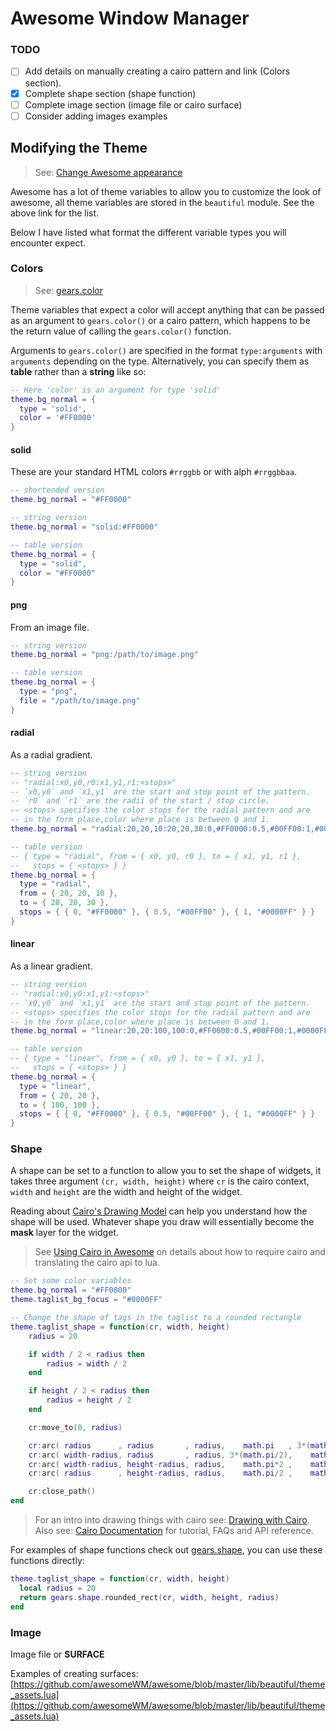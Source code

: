 # Awesome Window Manager

### TODO
* [ ] Add details on manually creating a cairo pattern and link (Colors section).
* [X] Complete shape section (shape function)
* [ ] Complete image section (image file or cairo surface)
* [ ] Consider adding images examples

## Modifying the Theme

> See: [Change Awesome appearance](https://awesomewm.org/doc/api/documentation/06-appearance.md.html)

Awesome has a lot of theme variables to allow you to customize the look of awesome, all theme variables are stored in the `beautiful` module. See the above link for the list.

Below I have listed what format the different variable types you will encounter expect.

### Colors

> See: [gears.color](https://github.com/awesomeWM/awesome/blob/master/lib/gears/color.lua)

Theme variables that expect a color will accept anything that can be passed as an argument to `gears.color()` or a cairo pattern, which happens to be the return value of calling the `gears.color()` function.

Arguments to `gears.color()` are specified in the format `type:arguments` with `arguments` depending on the type.
Alternatively, you can specify them as **table** rather than a **string** like so:

```lua
-- Here 'color' is an argument for type 'solid'
theme.bg_normal = {
  type = 'solid',
  color = '#FF0000'
}
```

#### solid

These are your standard HTML colors `#rrggbb` or with alph `#rrggbbaa`.

```lua
-- shortended version
theme.bg_normal = "#FF0000"

-- string version
theme.bg_normal = "solid:#FF0000"

-- table version
theme.bg_normal = {
  type = "solid",
  color = "#FF0000"
}
```

#### png

From an image file.

```lua
-- string version
theme.bg_normal = "png:/path/to/image.png"

-- table version
theme.bg_normal = {
  type = "png",
  file = "/path/to/image.png"
}
```

#### radial

As a radial gradient.

```lua
-- string version
-- "radial:x0,y0,r0:x1,y1,r1:<stops>"
-- `x0,y0` and `x1,y1` are the start and stop point of the pattern.
-- `r0` and `r1` are the radii of the start / stop circle.
-- <stops> specifies the color stops for the radial pattern and are
-- in the form place,color where place is between 0 and 1.
theme.bg_normal = "radial:20,20,10:20,20,30:0,#FF0000:0.5,#00FF00:1,#0000FF"

-- table version
-- { type = "radial", from = { x0, y0, r0 }, to = { x1, y1, r1 },
--   stops = { <stops> } }
theme.bg_normal = {
  type = "radial",
  from = { 20, 20, 10 },
  to = { 20, 20, 30 },
  stops = { { 0, "#FF0000" }, { 0.5, "#00FF00" }, { 1, "#0000FF" } }
}
```

#### linear

As a linear gradient.

```lua
-- string version
-- "radial:x0,y0:x1,y1:<stops>"
-- `x0,y0` and `x1,y1` are the start and stop point of the pattern.
-- <stops> specifies the color stops for the radial pattern and are
-- in the form place,color where place is between 0 and 1.
theme.bg_normal = "linear:20,20:100,100:0,#FF0000:0.5,#00FF00:1,#0000FF"

-- table version
-- { type = "linear", from = { x0, y0 }, to = { x1, y1 },
--   stops = { <stops> } }
theme.bg_normal = {
  type = "linear",
  from = { 20, 20 },
  to = { 100, 100 },
  stops = { { 0, "#FF0000" }, { 0.5, "#00FF00" }, { 1, "#0000FF" } }
}
```

### Shape

A shape can be set to a function to allow you to set the shape of widgets, it takes three argument `(cr, width, height)` where `cr` is the cairo context, `width` and `height` are the width and height of the widget.

Reading about [Cairo's Drawing Model](https://www.cairographics.org/tutorial/#L1drawingmodel) can help you understand
how the shape will be used. Whatever shape you draw will essentially become the **mask** layer for the widget.

> See [Using Cairo in Awesome](https://awesomewm.org/doc/api/documentation/16-using-cairo.md.html) on details about
> how to require cairo and translating the cairo api to lua.

```lua
-- Set some color variables
theme.bg_normal = "#FF0000"
theme.taglist_bg_focus = "#0000FF"

-- Change the shape of tags in the taglist to a rounded rectangle
theme.taglist_shape = function(cr, width, height)
    radius = 20

    if width / 2 < radius then
        radius = width / 2
    end

    if height / 2 < radius then
        radius = height / 2
    end

    cr:move_to(0, radius)

    cr:arc( radius      , radius       , radius,    math.pi   , 3*(math.pi/2) )
    cr:arc( width-radius, radius       , radius, 3*(math.pi/2),    math.pi*2  )
    cr:arc( width-radius, height-radius, radius,    math.pi*2 ,    math.pi/2  )
    cr:arc( radius      , height-radius, radius,    math.pi/2 ,    math.pi    )

    cr:close_path()
end
```

> For an intro into drawing things with cairo see: [Drawing with Cairo](https://www.cairographics.org/tutorial/#L1drawing).  
> Also see: [Cairo Documentation](https://www.cairographics.org/documentation/) for tutorial, FAQs and API reference.

For examples of shape functions check out [gears.shape](https://github.com/awesomeWM/awesome/blob/master/lib/gears/shape.lua), you can use these functions directly:

```lua
theme.taglist_shape = function(cr, width, height)
  local radius = 20
  return gears.shape.rounded_rect(cr, width, height, radius)
end
```

### Image

Image file or **SURFACE**

Examples of creating surfaces: [https://github.com/awesomeWM/awesome/blob/master/lib/beautiful/theme_assets.lua](https://github.com/awesomeWM/awesome/blob/master/lib/beautiful/theme_assets.lua)
